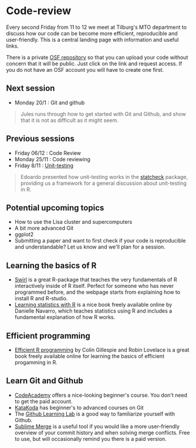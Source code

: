 # Code-review
Every second Friday from 11 to 12 we meet at Tilburg's MTO department to discuss how our code can be become more efficient, reproducible and user-friendly. This is a central landing page with information and useful links.

There is a private [OSF repository](https://osf.io/mr7a6/) so that you can upload your code without concern that it will be public. Just click on the link and request access. If you do not have an OSF account you will have to create one first.

## Next session
- Monday 20/1 : Git and github
> Jules runs through how to get started with Git and Github, and show that it is not as difficult as it might seem.

## Previous sessions
- Friday 06/12 : Code Review
- Monday 25/11 : Code reviewing
- Friday 8/11 : [Unit-testing](https://en.wikipedia.org/wiki/Unit_testing)
 >Edoardo presented how unit-testing works in the [statcheck](http://statcheck.io/) package, providing us a framework for a general discussion about unit-testing in R.


## Potential upcoming topics
- How to use the Lisa cluster and supercomputers
- A bit more advanced Git
- ggplot2
- Submitting a paper and want to first check if your code is reproducible and understandable? Let us know and we'll plan for a session.


## Learning the basics of R
- [Swirl](https://swirlstats.com/students.html) is a great R-package that teaches the very fundamentals of R interactively inside of R itself. Perfect for someone who has never programmed before, and the webpage starts from explaining how to install R and R-studio.
-  [Learning statistics with R](https://learningstatisticswithr.com/book/introR.html) is a nice book freely available online by Danielle Navarro, which teaches statistics using R and includes a fundamental explanation of how R works.


## Efficient programming
- [Efficient R programming](https://csgillespie.github.io/efficientR/index.html) by Colin Gillespie and Robin Lovelace is a great book freely available online for learning the basics of efficient progamming in R.

## Learn Git and Github
- [CodeAcademy](https://www.codecademy.com/learn/learn-git) offers a nice-looking beginner's course. You don't need to get the paid account.
- [KataKoda](https://www.katacoda.com/courses/git) has beginner's to advanced courses on Git
- The [Github Learning Lab](https://lab.github.com/) is a good way to familiarize yourself with Github.
- [Sublime Merge](https://www.sublimemerge.com/) is a useful tool if you would like a more user-friendly overview of your commit history and when solving merge conflicts. Free to use, but will occasionally remind you there is a paid version. 
